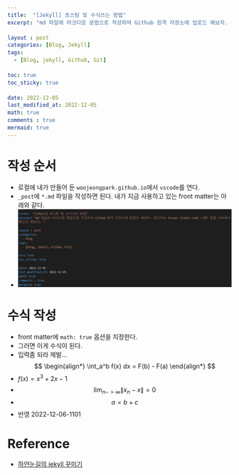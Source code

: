 ```yaml
---
title:  "[Jekyll] 포스팅 및 수식쓰는 방법"
excerpt: "md 파일에 마크다운 문법으로 작성하여 Github 원격 저장소에 업로드 해보자. 에디터는 Visual Studio code 사용! 로컬 서버에서 확인도 해보자. "

layout : post
categories: [Blog, Jekyll]
tags:
  - [Blog, jekyll, Github, Git]

toc: true
toc_sticky: true
 
date: 2022-12-05
last_modified_at: 2022-12-05
math: true
comments : true
mermaid: true
---
```

# 작성 순서
- 로컬에 내가 만들어 둔 `woojeongpark.github.io`에서 `vscode`를 연다.
- `_post`에 `*.md` 파일을 작성하면 된다. 내가 지금 사용하고 있는 front matter는 아래와 같다.
- ![Front Matter](/assets/img/221206/2022-12-06-14-48-53.png)

# 수식 작성
- front matter에 `math: true` 옵션을 지정한다.
- 그러면 이게 수식이 된다. 
- 입력좀 되라 제발...
$$
\begin{align*}
  \int_a^b f(x) dx = F(b) - F(a)
\end{align*}
$$
- $f(x) = x^3+2x-1$
- $$\lim_{n -> \infty} \|x_n - x \| = 0 $$
- $$ a = b + c$$
- 반영 2022-12-06-1101  

# Reference
- [하얀눈길의 jekyll 꾸미기](https://www.irgroup.org/posts/Chirpy-%ED%85%8C%EB%A7%88-%EC%BB%A4%EC%8A%A4%ED%84%B0%EB%A7%88%EC%9D%B4%EC%A7%95/)